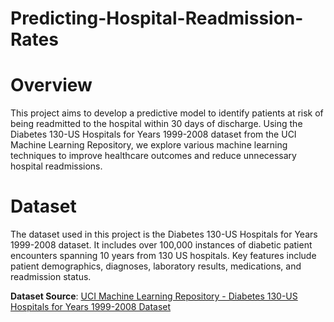 # Predicting-Hospital-Readmission-Rates

# Overview
This project aims to develop a predictive model to identify patients at risk of being readmitted to the hospital within 30 days of discharge. Using the Diabetes 130-US Hospitals for Years 1999-2008 dataset from the UCI Machine Learning Repository, we explore various machine learning techniques to improve healthcare outcomes and reduce unnecessary hospital readmissions.

# Dataset
The dataset used in this project is the Diabetes 130-US Hospitals for Years 1999-2008 dataset. It includes over 100,000 instances of diabetic patient encounters spanning 10 years from 130 US hospitals. Key features include patient demographics, diagnoses, laboratory results, medications, and readmission status.

**Dataset Source**: [UCI Machine Learning Repository - Diabetes 130-US Hospitals for Years 1999-2008 Dataset](https://archive.ics.uci.edu/ml/datasets/Diabetes+130-US+Hospitals+for+Years+1999-2008)
